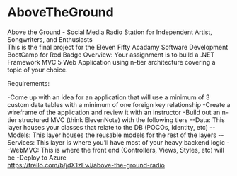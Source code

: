 # AboveTheGround
Above the Ground - Social Media Radio Station for Independent Artist, Songwriters, and Enthusiasts
<br>
This is the final project for the Eleven Fifty Acadamy Software Development BootCamp for Red Badge
Overview: Your assignment is to build a .NET Framework MVC 5 Web Application using n-tier architecture covering a topic of your choice.

Requirements:

-Come up with an idea for an application that will use a minimum of 3 custom data tables with a minimum of one foreign key relationship
-Create a wireframe of the application and review it with an instructor
-Build out an n-tier structured MVC (think ElevenNote) with the following tiers
--Data: This layer houses your classes that relate to the DB (POCOs, Identity, etc)
--Models: This layer houses the reusable models for the rest of the layers
--Services: This layer is where you’ll have most of your heavy backend logic
--WebMVC: This is where the front end (Controllers, Views, Styles, etc) will be
-Deploy to Azure
<br>
https://trello.com/b/jdX1zEvJ/above-the-ground-radio
